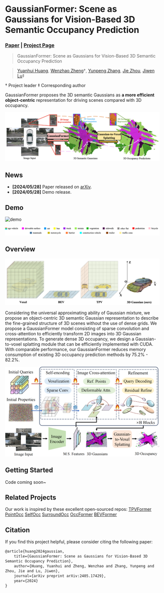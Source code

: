 # GaussianFormer: Scene as Gaussians for Vision-Based 3D Semantic Occupancy Prediction
### [Paper](https://arxiv.org/abs/2405.17429)  | [Project Page](https://wzzheng.net/GaussianFormer) 

> GaussianFormer: Scene as Gaussians for Vision-Based 3D Semantic Occupancy Prediction

> [Yuanhui Huang](https://scholar.google.com/citations?hl=zh-CN&user=LKVgsk4AAAAJ), [Wenzhao Zheng](https://wzzheng.net/)$\dagger$, [Yunpeng Zhang](https://scholar.google.com/citations?user=UgadGL8AAAAJ&hl=zh-CN&oi=ao), [Jie Zhou](https://scholar.google.com/citations?user=6a79aPwAAAAJ&hl=en&authuser=1), [Jiwen Lu](http://ivg.au.tsinghua.edu.cn/Jiwen_Lu/)$\ddagger$

$\dagger$ Project leader $\ddagger$ Corresponding author

GaussianFormer proposes the 3D semantic Gaussians as **a more efficient object-centric** representation for driving scenes compared with 3D occupancy.  

![teaser](./assets/teaser.png)

## News
- **[2024/05/28]** Paper released on [arXiv](https://arxiv.org/abs/2405.17429).
- **[2024/05/28]** Demo release.

## Demo

![demo](./assets/demo.gif)

![legend](./assets/legend.png)


## Overview
![comparisons](./assets/comparisons.png)

Considering the universal approximating ability of Gaussian mixture, we propose an object-centric 3D semantic Gaussian representation to describe the fine-grained structure of 3D scenes without the use of dense grids. We propose a GaussianFormer model consisting of sparse convolution and cross-attention to efficiently transform 2D images into 3D Gaussian representations. To generate dense 3D occupancy, we design a Gaussian-to-voxel splatting module that can be efficiently implemented with CUDA. With comparable performance, our GaussianFormer reduces memory consumption of existing 3D occupancy prediction methods by 75.2% - 82.2%.

![overview](./assets/overview.png)

## Getting Started

Code coming soon~

## Related Projects

Our work is inspired by these excellent open-sourced repos:
[TPVFormer](https://github.com/wzzheng/TPVFormer)
[PointOcc](https://github.com/wzzheng/PointOcc)
[SelfOcc](https://github.com/huang-yh/SelfOcc)
[SurroundOcc](https://github.com/weiyithu/SurroundOcc) 
[OccFormer](https://github.com/zhangyp15/OccFormer)
[BEVFormer](https://github.com/fundamentalvision/BEVFormer)

## Citation

If you find this project helpful, please consider citing the following paper:
```
@article{huang2024gaussian,
    title={GaussianFormer: Scene as Gaussians for Vision-Based 3D Semantic Occupancy Prediction},
    author={Huang, Yuanhui and Zheng, Wenzhao and Zhang, Yunpeng and Zhou, Jie and Lu, Jiwen},
    journal={arXiv preprint arXiv:2405.17429},
    year={2024}
}
```